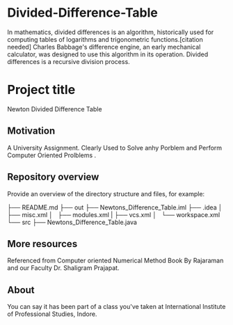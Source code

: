 # Divided-Difference-Table
In mathematics, divided differences is an algorithm, historically used for computing tables of logarithms and trigonometric functions.[citation needed] Charles Babbage's difference engine, an early mechanical calculator, was designed to use this algorithm in its operation. Divided differences is a recursive division process. 
# Project title

Newton Divided Difference Table


## Motivation

A University Assignment. Clearly Used to Solve anhy Porblem and Perform Computer Oriented Prolblems .


## Repository overview

Provide an overview of the directory structure and files, for example:

├── README.md
├── out
├── Newtons_Difference_Table.iml
├── .idea
│   ├── misc.xml
│   ├── modules.xml
|   ├── vcs.xml
│   └── workspace.xml
└── src
    ├── Newtons_Difference_Table.java



## More resources

Referenced from Computer oriented Numerical Method Book By Rajaraman and our Faculty Dr. Shaligram Prajapat.


## About

You can say it has been part of a class you've taken at International Institute of Professional Studies, Indore.

